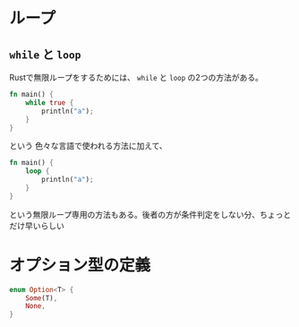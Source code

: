 # ループ

## `while` と `loop`
Rustで無限ループをするためには、 `while` と `loop` の2つの方法がある。

```rust
fn main() {
    while true {
        println("a");
    }
}
```

という 色々な言語で使われる方法に加えて、


```rust
fn main() {
    loop {
        println("a");
    }
}
```

という無限ループ専用の方法もある。後者の方が条件判定をしない分、ちょっとだけ早いらしい

# オプション型の定義

```rust
enum Option<T> {
    Some(T),
    None,
}
```
